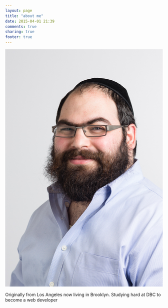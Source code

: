 ```yaml
---
layout: page
title: "about me"
date: 2015-04-01 21:39
comments: true
sharing: true
footer: true
---
```


![My Picture](/images/me.jpg)

Originally from Los Angeles now living in Brooklyn. Studying hard at DBC to become a web developer